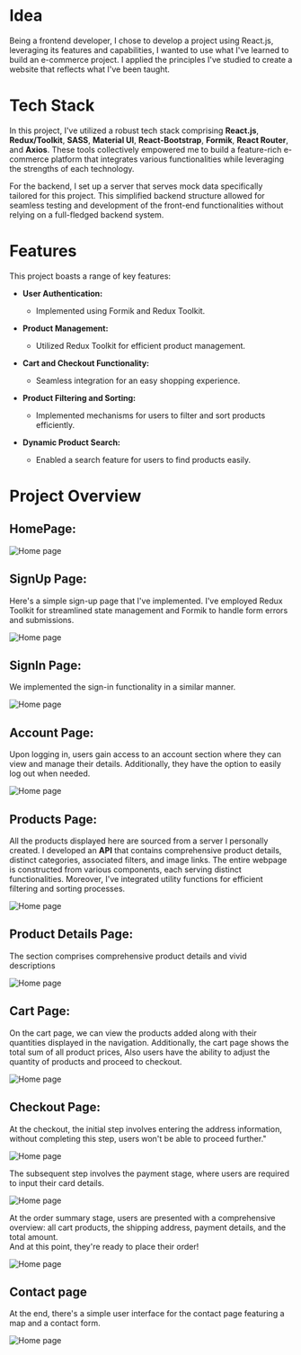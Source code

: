 # Idea

Being a frontend developer, I chose to develop a project using React.js, leveraging its features and capabilities, I wanted to use what I've learned to build an e-commerce project. I applied the principles I've studied to create a website that reflects what I've been taught.

# Tech Stack

In this project, I've utilized a robust tech stack comprising **React.js**, **Redux/Toolkit**, **SASS**, **Material UI**, **React-Bootstrap**, **Formik**, **React Router**, and **Axios**. These tools collectively empowered me to build a feature-rich e-commerce platform that integrates various functionalities while leveraging the strengths of each technology.

For the backend, I set up a server that serves mock data specifically tailored for this project.
This simplified backend structure allowed for seamless testing and development of the front-end functionalities without relying on a full-fledged backend system.

# Features

This project boasts a range of key features:

- **User Authentication:**

  - Implemented using Formik and Redux Toolkit.

- **Product Management:**

  - Utilized Redux Toolkit for efficient product management.

- **Cart and Checkout Functionality:**

  - Seamless integration for an easy shopping experience.

- **Product Filtering and Sorting:**

  - Implemented mechanisms for users to filter and sort products efficiently.

- **Dynamic Product Search:**
  - Enabled a search feature for users to find products easily.

# Project Overview

## HomePage:

![Home page](frontend\public\homepage_ss.jpeg)

## SignUp Page:

Here's a simple sign-up page that I've implemented. I've employed Redux Toolkit for streamlined state management and Formik to handle form errors and submissions.

![Home page](frontend\public\signup_ss.jpeg)

## SignIn Page:

We implemented the sign-in functionality in a similar manner.

![Home page](frontend\public\signin_ss.jpeg)

## Account Page:

Upon logging in, users gain access to an account section where they can view and manage their details. Additionally, they have the option to easily log out when needed.

![Home page](frontend\public\account_ss.jpeg)

## Products Page:

All the products displayed here are sourced from a server I personally created. I developed an **API** that contains comprehensive product details, distinct categories, associated filters, and image links. The entire webpage is constructed from various components, each serving distinct functionalities. Moreover, I've integrated utility functions for efficient filtering and sorting processes.

![Home page](frontend\public\products_ss.jpeg)

## Product Details Page:

The section comprises comprehensive product details and vivid descriptions

![Home page](frontend\public\productdetail_ss.jpeg)

## Cart Page:

On the cart page, we can view the products added along with their quantities displayed in the navigation. Additionally, the cart page shows the total sum of all product prices,
Also users have the ability to adjust the quantity of products and proceed to checkout.

![Home page](frontend\public\cartpage_ss.jpeg)

## Checkout Page:

At the checkout, the initial step involves entering the address information, without completing this step, users won't be able to proceed further."

![Home page](frontend\public\checkout_ss.jpeg)

The subsequent step involves the payment stage, where users are required to input their card details.

![Home page](frontend\public\checkoutPayment_ss.jpeg)

At the order summary stage, users are presented with a comprehensive overview: all cart products, the shipping address, payment details, and the total amount. <br> And at this point, they're ready to place their order!

![Home page](frontend\public\orderSummary_ss.jpeg)

## Contact page

At the end, there's a simple user interface for the contact page featuring a map and a contact form.

![Home page](frontend\public\contact_ss.jpeg)
